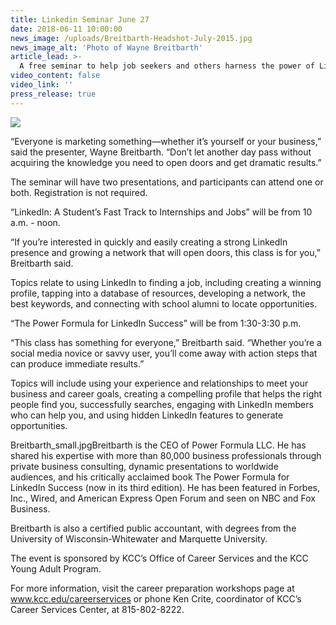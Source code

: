 ```yaml
---
title: Linkedin Seminar June 27
date: 2018-06-11 10:00:00
news_image: /uploads/Breitbarth-Headshot-July-2015.jpg
news_image_alt: 'Photo of Wayne Breitbarth'
article_lead: >-
  A free seminar to help job seekers and others harness the power of LinkedIn will be on Wednesday, June 27 at Kankakee Community College.
video_content: false
video_link: ''
press_release: true
---
```


<img src="{{ page.baseurl }}uploads/breitbarth-3rd-edition-3D-whitebg.jpg" class="img-fluid float-right">

“Everyone is marketing something—whether it’s yourself or your business,” said the presenter, Wayne Breitbarth. “Don’t let another day pass without acquiring the knowledge you need to open doors and get dramatic results.”

The seminar will have two presentations, and participants can attend one or both. Registration is not required.

“LinkedIn: A Student’s Fast Track to Internships and Jobs” will be from 10 a.m. - noon.

“If you’re interested in quickly and easily creating a strong LinkedIn presence and growing a network that will open doors, this class is for you,” Breitbarth said.

Topics relate to using LinkedIn to finding a job, including creating a winning profile, tapping into a database of resources, developing a network, the best keywords, and connecting with school alumni to locate opportunities.

“The Power Formula for LinkedIn Success” will be from 1:30-3:30 p.m.

“This class has something for everyone,” Breitbarth said. “Whether you’re a social media novice or savvy user, you’ll come away with action steps that can produce immediate results.”

Topics will include using your experience and relationships to meet your business and career goals, creating a compelling profile that helps the right people find you, successfully searches, engaging with LinkedIn members who can help you, and using hidden LinkedIn features to generate opportunities.

Breitbarth_small.jpgBreitbarth is the CEO of Power Formula LLC. He has shared his expertise with more than 80,000 business professionals through private business consulting, dynamic presentations to worldwide audiences, and his critically acclaimed book The Power Formula for LinkedIn Success (now in its third edition). He has been featured in Forbes, Inc., Wired, and American Express Open Forum and seen on NBC and Fox Business.

Breitbarth is also a certified public accountant, with degrees from the University of Wisconsin-Whitewater and Marquette University.

The event is sponsored by KCC’s Office of Career Services and the KCC Young Adult Program.

For more information, visit the career preparation workshops page at www.kcc.edu/careerservices or phone Ken Crite, coordinator of KCC’s Career Services Center, at 815-802-8222.

